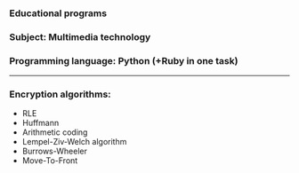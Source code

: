 ### Educational programs
### Subject: Multimedia technology
### Programming language: Python (+Ruby in one task)
---------------
### Encryption algorithms: 
* RLE
* Huffmann
* Arithmetic coding 
* Lempel-Ziv-Welch algorithm
* Burrows-Wheeler
* Move-To-Front
